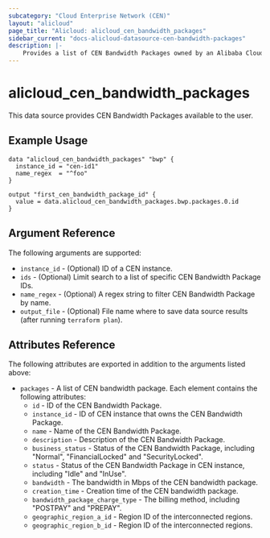 ```yaml
---
subcategory: "Cloud Enterprise Network (CEN)"
layout: "alicloud"
page_title: "Alicloud: alicloud_cen_bandwidth_packages"
sidebar_current: "docs-alicloud-datasource-cen-bandwidth-packages"
description: |-
    Provides a list of CEN Bandwidth Packages owned by an Alibaba Cloud account.
---
```


# alicloud\_cen\_bandwidth\_packages

This data source provides CEN Bandwidth Packages available to the user.

## Example Usage

```
data "alicloud_cen_bandwidth_packages" "bwp" {
  instance_id = "cen-id1"
  name_regex  = "^foo"
}

output "first_cen_bandwidth_package_id" {
  value = data.alicloud_cen_bandwidth_packages.bwp.packages.0.id
}
```

## Argument Reference

The following arguments are supported:

* `instance_id` - (Optional) ID of a CEN instance.
* `ids` - (Optional) Limit search to a list of specific CEN Bandwidth Package IDs.
* `name_regex` - (Optional) A regex string to filter CEN Bandwidth Package by name.
* `output_file` - (Optional) File name where to save data source results (after running `terraform plan`).


## Attributes Reference

The following attributes are exported in addition to the arguments listed above:

* `packages` - A list of CEN bandwidth package. Each element contains the following attributes:
  * `id` - ID of the CEN Bandwidth Package.
  * `instance_id` - ID of CEN instance that owns the CEN Bandwidth Package.
  * `name` - Name of the CEN Bandwidth Package.
  * `description` - Description of the CEN Bandwidth Package.
  * `business_status` - Status of the CEN Bandwidth Package, including "Normal", "FinancialLocked" and "SecurityLocked".
  * `status` - Status of the CEN Bandwidth Package in CEN instance, including "Idle" and "InUse".
  * `bandwidth` - The bandwidth in Mbps of the CEN bandwidth package.
  * `creation_time` - Creation time of the CEN bandwidth package.
  * `bandwidth_package_charge_type` - The billing method, including "POSTPAY" and "PREPAY".
  * `geographic_region_a_id` - Region ID of the interconnected regions.
  * `geographic_region_b_id` - Region ID of the interconnected regions.
